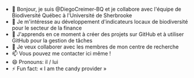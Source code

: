 - 👋 Bonjour, je suis @DiegoCreimer-BQ et je collabore avec l'équipe de Biodiversité Québec à l'Université de Sherbrooke
- 👀 Je m'intéresse au développement d'indicateurs locaux de biodiversité pour le secteur de la finance
- 🌱 J'apprends en ce moment à créer des projets sur GitHub et à utiliser GitHub pour la gestion de tâches
- 💞️ Je veux collaborer avec les membres de mon centre de recherche
- 📫 Vous pouvez me contacter ici même !
- 😄 Pronouns: il / lui
- ⚡ Fun fact: « I am the candy provider »

<!---
DiegoCreimer-BQ/DiegoCreimer-BQ is a ✨ special ✨ repository because its `README.md` (this file) appears on your GitHub profile.
You can click the Preview link to take a look at your changes.
--->
